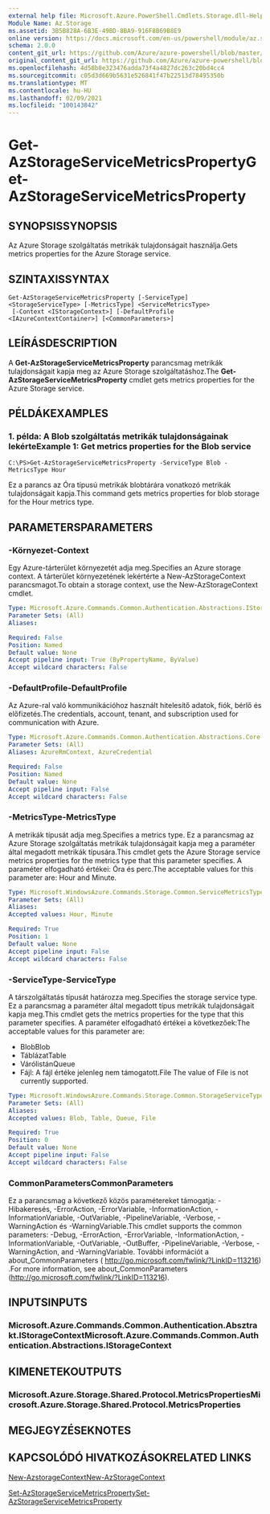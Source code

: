 ```yaml
---
external help file: Microsoft.Azure.PowerShell.Cmdlets.Storage.dll-Help.xml
Module Name: Az.Storage
ms.assetid: 3B5B828A-6B3E-49BD-8BA9-916F8B69B8E9
online version: https://docs.microsoft.com/en-us/powershell/module/az.storage/get-azstorageservicemetricsproperty
schema: 2.0.0
content_git_url: https://github.com/Azure/azure-powershell/blob/master/src/Storage/Storage.Management/help/Get-AzStorageServiceMetricsProperty.md
original_content_git_url: https://github.com/Azure/azure-powershell/blob/master/src/Storage/Storage.Management/help/Get-AzStorageServiceMetricsProperty.md
ms.openlocfilehash: 4d58b8e323476adda73f4a4827dc263c20bd4cc4
ms.sourcegitcommit: c05d3d669b5631e526841f47b22513d78495350b
ms.translationtype: MT
ms.contentlocale: hu-HU
ms.lasthandoff: 02/09/2021
ms.locfileid: "100143842"
---
```

# <span data-ttu-id="e89ac-101">Get-AzStorageServiceMetricsProperty</span><span class="sxs-lookup"><span data-stu-id="e89ac-101">Get-AzStorageServiceMetricsProperty</span></span>

## <span data-ttu-id="e89ac-102">SYNOPSIS</span><span class="sxs-lookup"><span data-stu-id="e89ac-102">SYNOPSIS</span></span>
<span data-ttu-id="e89ac-103">Az Azure Storage szolgáltatás metrikák tulajdonságait használja.</span><span class="sxs-lookup"><span data-stu-id="e89ac-103">Gets metrics properties for the Azure Storage service.</span></span>

## <span data-ttu-id="e89ac-104">SZINTAXIS</span><span class="sxs-lookup"><span data-stu-id="e89ac-104">SYNTAX</span></span>

```
Get-AzStorageServiceMetricsProperty [-ServiceType] <StorageServiceType> [-MetricsType] <ServiceMetricsType>
 [-Context <IStorageContext>] [-DefaultProfile <IAzureContextContainer>] [<CommonParameters>]
```

## <span data-ttu-id="e89ac-105">LEÍRÁS</span><span class="sxs-lookup"><span data-stu-id="e89ac-105">DESCRIPTION</span></span>
<span data-ttu-id="e89ac-106">A **Get-AzStorageServiceMetricsProperty** parancsmag metrikák tulajdonságait kapja meg az Azure Storage szolgáltatáshoz.</span><span class="sxs-lookup"><span data-stu-id="e89ac-106">The **Get-AzStorageServiceMetricsProperty** cmdlet gets metrics properties for the Azure Storage service.</span></span>

## <span data-ttu-id="e89ac-107">PÉLDÁK</span><span class="sxs-lookup"><span data-stu-id="e89ac-107">EXAMPLES</span></span>

### <span data-ttu-id="e89ac-108">1. példa: A Blob szolgáltatás metrikák tulajdonságainak lekérte</span><span class="sxs-lookup"><span data-stu-id="e89ac-108">Example 1: Get metrics properties for the Blob service</span></span>
```
C:\PS>Get-AzStorageServiceMetricsProperty -ServiceType Blob -MetricsType Hour
```

<span data-ttu-id="e89ac-109">Ez a parancs az Óra típusú metrikák blobtárára vonatkozó metrikák tulajdonságait kapja.</span><span class="sxs-lookup"><span data-stu-id="e89ac-109">This command gets metrics properties for blob storage for the Hour metrics type.</span></span>

## <span data-ttu-id="e89ac-110">PARAMETERS</span><span class="sxs-lookup"><span data-stu-id="e89ac-110">PARAMETERS</span></span>

### <span data-ttu-id="e89ac-111">-Környezet</span><span class="sxs-lookup"><span data-stu-id="e89ac-111">-Context</span></span>
<span data-ttu-id="e89ac-112">Egy Azure-tárterület környezetét adja meg.</span><span class="sxs-lookup"><span data-stu-id="e89ac-112">Specifies an Azure storage context.</span></span>
<span data-ttu-id="e89ac-113">A tárterület környezetének lekértérte a New-AzStorageContext parancsmagot.</span><span class="sxs-lookup"><span data-stu-id="e89ac-113">To obtain a storage context, use the New-AzStorageContext cmdlet.</span></span>

```yaml
Type: Microsoft.Azure.Commands.Common.Authentication.Abstractions.IStorageContext
Parameter Sets: (All)
Aliases:

Required: False
Position: Named
Default value: None
Accept pipeline input: True (ByPropertyName, ByValue)
Accept wildcard characters: False
```

### <span data-ttu-id="e89ac-114">-DefaultProfile</span><span class="sxs-lookup"><span data-stu-id="e89ac-114">-DefaultProfile</span></span>
<span data-ttu-id="e89ac-115">Az Azure-ral való kommunikációhoz használt hitelesítő adatok, fiók, bérlő és előfizetés.</span><span class="sxs-lookup"><span data-stu-id="e89ac-115">The credentials, account, tenant, and subscription used for communication with Azure.</span></span>

```yaml
Type: Microsoft.Azure.Commands.Common.Authentication.Abstractions.Core.IAzureContextContainer
Parameter Sets: (All)
Aliases: AzureRmContext, AzureCredential

Required: False
Position: Named
Default value: None
Accept pipeline input: False
Accept wildcard characters: False
```

### <span data-ttu-id="e89ac-116">-MetricsType</span><span class="sxs-lookup"><span data-stu-id="e89ac-116">-MetricsType</span></span>
<span data-ttu-id="e89ac-117">A metrikák típusát adja meg.</span><span class="sxs-lookup"><span data-stu-id="e89ac-117">Specifies a metrics type.</span></span>
<span data-ttu-id="e89ac-118">Ez a parancsmag az Azure Storage szolgáltatás metrikák tulajdonságait kapja meg a paraméter által megadott metrikák típusára.</span><span class="sxs-lookup"><span data-stu-id="e89ac-118">This cmdlet gets the Azure Storage service metrics properties for the metrics type that this parameter specifies.</span></span>
<span data-ttu-id="e89ac-119">A paraméter elfogadható értékei: Óra és perc.</span><span class="sxs-lookup"><span data-stu-id="e89ac-119">The acceptable values for this parameter are: Hour and Minute.</span></span>

```yaml
Type: Microsoft.WindowsAzure.Commands.Storage.Common.ServiceMetricsType
Parameter Sets: (All)
Aliases:
Accepted values: Hour, Minute

Required: True
Position: 1
Default value: None
Accept pipeline input: False
Accept wildcard characters: False
```

### <span data-ttu-id="e89ac-120">-ServiceType</span><span class="sxs-lookup"><span data-stu-id="e89ac-120">-ServiceType</span></span>
<span data-ttu-id="e89ac-121">A társzolgáltatás típusát határozza meg.</span><span class="sxs-lookup"><span data-stu-id="e89ac-121">Specifies the storage service type.</span></span>
<span data-ttu-id="e89ac-122">Ez a parancsmag a paraméter által megadott típus metrikák tulajdonságait kapja meg.</span><span class="sxs-lookup"><span data-stu-id="e89ac-122">This cmdlet gets the metrics properties for the type that this parameter specifies.</span></span>
<span data-ttu-id="e89ac-123">A paraméter elfogadható értékei a következőek:</span><span class="sxs-lookup"><span data-stu-id="e89ac-123">The acceptable values for this parameter are:</span></span>
- <span data-ttu-id="e89ac-124">Blob</span><span class="sxs-lookup"><span data-stu-id="e89ac-124">Blob</span></span> 
- <span data-ttu-id="e89ac-125">Táblázat</span><span class="sxs-lookup"><span data-stu-id="e89ac-125">Table</span></span>
- <span data-ttu-id="e89ac-126">Várólistán</span><span class="sxs-lookup"><span data-stu-id="e89ac-126">Queue</span></span>
- <span data-ttu-id="e89ac-127">Fájl: A fájl értéke jelenleg nem támogatott.</span><span class="sxs-lookup"><span data-stu-id="e89ac-127">File The value of File is not currently supported.</span></span>

```yaml
Type: Microsoft.WindowsAzure.Commands.Storage.Common.StorageServiceType
Parameter Sets: (All)
Aliases:
Accepted values: Blob, Table, Queue, File

Required: True
Position: 0
Default value: None
Accept pipeline input: False
Accept wildcard characters: False
```

### <span data-ttu-id="e89ac-128">CommonParameters</span><span class="sxs-lookup"><span data-stu-id="e89ac-128">CommonParameters</span></span>
<span data-ttu-id="e89ac-129">Ez a parancsmag a következő közös paramétereket támogatja: -Hibakeresés, -ErrorAction, -ErrorVariable, -InformationAction, -InformationVariable, -OutVariable, -PipelineVariable, -Verbose, -WarningAction és -WarningVariable.</span><span class="sxs-lookup"><span data-stu-id="e89ac-129">This cmdlet supports the common parameters: -Debug, -ErrorAction, -ErrorVariable, -InformationAction, -InformationVariable, -OutVariable, -OutBuffer, -PipelineVariable, -Verbose, -WarningAction, and -WarningVariable.</span></span> <span data-ttu-id="e89ac-130">További információt a about_CommonParameters ( http://go.microsoft.com/fwlink/?LinkID=113216) .</span><span class="sxs-lookup"><span data-stu-id="e89ac-130">For more information, see about_CommonParameters (http://go.microsoft.com/fwlink/?LinkID=113216).</span></span>

## <span data-ttu-id="e89ac-131">INPUTS</span><span class="sxs-lookup"><span data-stu-id="e89ac-131">INPUTS</span></span>

### <span data-ttu-id="e89ac-132">Microsoft.Azure.Commands.Common.Authentication.Absztrakt.IStorageContext</span><span class="sxs-lookup"><span data-stu-id="e89ac-132">Microsoft.Azure.Commands.Common.Authentication.Abstractions.IStorageContext</span></span>

## <span data-ttu-id="e89ac-133">KIMENETEK</span><span class="sxs-lookup"><span data-stu-id="e89ac-133">OUTPUTS</span></span>

### <span data-ttu-id="e89ac-134">Microsoft.Azure.Storage.Shared.Protocol.MetricsProperties</span><span class="sxs-lookup"><span data-stu-id="e89ac-134">Microsoft.Azure.Storage.Shared.Protocol.MetricsProperties</span></span>

## <span data-ttu-id="e89ac-135">MEGJEGYZÉSEK</span><span class="sxs-lookup"><span data-stu-id="e89ac-135">NOTES</span></span>

## <span data-ttu-id="e89ac-136">KAPCSOLÓDÓ HIVATKOZÁSOK</span><span class="sxs-lookup"><span data-stu-id="e89ac-136">RELATED LINKS</span></span>

[<span data-ttu-id="e89ac-137">New-AzstorageContext</span><span class="sxs-lookup"><span data-stu-id="e89ac-137">New-AzStorageContext</span></span>](./New-AzStorageContext.md)

[<span data-ttu-id="e89ac-138">Set-AzStorageServiceMetricsProperty</span><span class="sxs-lookup"><span data-stu-id="e89ac-138">Set-AzStorageServiceMetricsProperty</span></span>](./Set-AzStorageServiceMetricsProperty.md)


